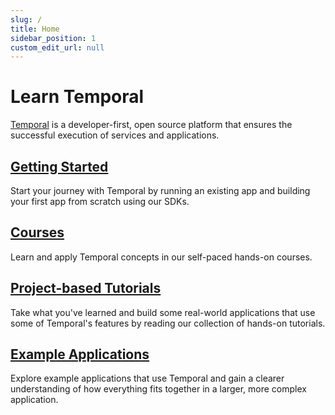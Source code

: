 ```yaml
---
slug: /
title: Home
sidebar_position: 1
custom_edit_url: null
---
```


# Learn Temporal

[Temporal](https://temporal.io) is a developer-first, open source platform that ensures the successful execution of services and applications.

## [Getting Started](/docs/getting_started/index.md)
Start your journey with Temporal by running an existing app and building your first app from scratch using our SDKs.

## [Courses](/docs/courses/index.md)

Learn and apply Temporal concepts in our self-paced hands-on courses.

## [Project-based Tutorials](/docs/tutorials/index.md)

Take what you've learned and build some real-world applications that use some of Temporal's features by reading our collection of hands-on tutorials.

## [Example Applications](/docs/examples/index.md)

Explore example applications that use Temporal and gain a clearer understanding of how everything fits together in a larger, more complex application.

